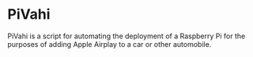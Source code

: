 # PiVahi
PiVahi is a script for automating the deployment of a Raspberry Pi for the purposes of adding Apple Airplay to a car or other automobile.
